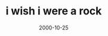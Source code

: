 ---
layout: base.njk
title : 'i wish i were a rock' 
view_title : 'i wish i were a rock' 
year : '2000' 
date : '2000-10-25' 
img_file : '/drawing/iwanttobe.png' 
html_file : 'wishrock' 
next_html : 'hadicecream.html' 
year_order : '557' 
permalink : "title/{{html_file}}.html"
---